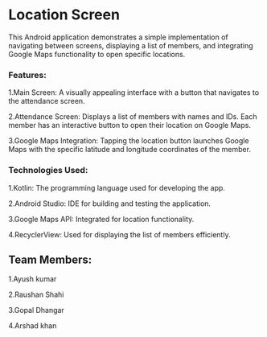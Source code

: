 <h1>Location Screen</h1>

This Android application demonstrates a simple implementation of navigating between screens, displaying a list of members, and integrating Google Maps functionality to open specific locations.

<h3>Features:</h3>

1.Main Screen: A visually appealing interface with a button that navigates to the attendance screen.

2.Attendance Screen: Displays a list of members with names and IDs. Each member has an interactive button to open their location on Google Maps.

3.Google Maps Integration: Tapping the location button launches Google Maps with the specific latitude and longitude coordinates of the member.

<h3>Technologies Used:</h3>

1.Kotlin: The programming language used for developing the app.

2.Android Studio: IDE for building and testing the application.

3.Google Maps API: Integrated for location functionality.

4.RecyclerView: Used for displaying the list of members efficiently.

<h2>Team Members:</h2>

1.Ayush kumar

2.Raushan Shahi

3.Gopal Dhangar

4.Arshad khan
